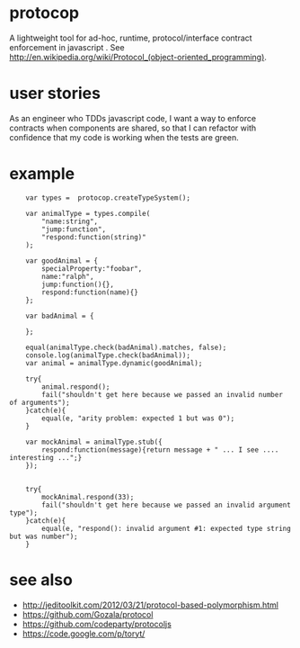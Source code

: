protocop
=======

A lightweight tool for ad-hoc, runtime, protocol/interface contract enforcement in javascript .  See http://en.wikipedia.org/wiki/Protocol_(object-oriented_programming).

user stories
=======

As an engineer who TDDs javascript code, I want a way to enforce contracts when components are shared, so that I can refactor with confidence that my code is working when the tests are green.

example
=======

		var types =  protocop.createTypeSystem();

		var animalType = types.compile(
			"name:string",
			"jump:function",
		    "respond:function(string)"
		);

		var goodAnimal = {
		    specialProperty:"foobar",
		    name:"ralph",
			jump:function(){},
			respond:function(name){}
		};
		
		var badAnimal = {
			
		};

		equal(animalType.check(badAnimal).matches, false);
		console.log(animalType.check(badAnimal));
		var animal = animalType.dynamic(goodAnimal);
		
		try{
			animal.respond();
			fail("shouldn't get here because we passed an invalid number of arguments");
		}catch(e){
			equal(e, "arity problem: expected 1 but was 0");
		}
		
		var mockAnimal = animalType.stub({
			respond:function(message){return message + " ... I see .... interesting ...";}
		});

		
		try{
			mockAnimal.respond(33);
			fail("shouldn't get here because we passed an invalid argument type");
		}catch(e){
			equal(e, "respond(): invalid argument #1: expected type string but was number");
		}

see also
=======
 * http://jeditoolkit.com/2012/03/21/protocol-based-polymorphism.html
 * https://github.com/Gozala/protocol
 * https://github.com/codeparty/protocoljs
 * https://code.google.com/p/toryt/

